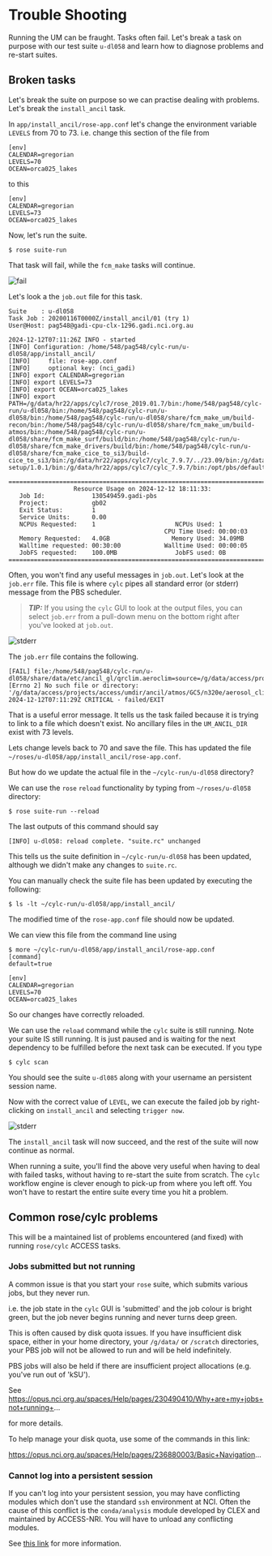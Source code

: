 # Trouble Shooting

Running the UM can be fraught. Tasks often fail. Let's break a task on purpose with our test suite `u-dl058` and learn how to diagnose problems and re-start suites.

## Broken tasks

Let's break the suite on purpose so we can practise dealing with problems. Let's break the `install_ancil` task.

In `app/install_ancil/rose-app.conf` let's change the environment variable `LEVELS` from 70 to 73.
i.e. change this section of the file from
```
[env]
CALENDAR=gregorian
LEVELS=70
OCEAN=orca025_lakes
```
to this
```
[env]
CALENDAR=gregorian
LEVELS=73 
OCEAN=orca025_lakes
```
Now, let's run the suite.
```
$ rose suite-run
```
That task will fail, while the `fcm_make` tasks will continue.

![fail](images/fail.png)

Let's look a the `job.out` file for this task.
```
Suite    : u-dl058
Task Job : 20200116T0000Z/install_ancil/01 (try 1)
User@Host: pag548@gadi-cpu-clx-1296.gadi.nci.org.au

2024-12-12T07:11:26Z INFO - started
[INFO] Configuration: /home/548/pag548/cylc-run/u-dl058/app/install_ancil/
[INFO]     file: rose-app.conf
[INFO]     optional key: (nci_gadi)
[INFO] export CALENDAR=gregorian
[INFO] export LEVELS=73
[INFO] export OCEAN=orca025_lakes
[INFO] export PATH=/g/data/hr22/apps/cylc7/rose_2019.01.7/bin:/home/548/pag548/cylc-run/u-dl058/bin:/home/548/pag548/cylc-run/u-dl058/bin:/home/548/pag548/cylc-run/u-dl058/share/fcm_make_um/build-recon/bin:/home/548/pag548/cylc-run/u-dl058/share/fcm_make_um/build-atmos/bin:/home/548/pag548/cylc-run/u-dl058/share/fcm_make_surf/build/bin:/home/548/pag548/cylc-run/u-dl058/share/fcm_make_drivers/build/bin:/home/548/pag548/cylc-run/u-dl058/share/fcm_make_cice_to_si3/build-cice_to_si3/bin:/g/data/hr22/apps/cylc7/cylc_7.9.7/../23.09/bin:/g/data/hr22/apps/cylc7/23.09/bin:/g/data/hr22/apps/mosrs-setup/1.0.1/bin:/g/data/hr22/apps/cylc7/cylc_7.9.7/bin:/opt/pbs/default/bin:/opt/nci/bin:/opt/bin:/opt/Modules/v4.3.0/bin:/bin:/usr/bin:/usr/local/sbin:/usr/sbin:/local/pbs/bin:/local/pbs/bin

======================================================================================
                  Resource Usage on 2024-12-12 18:11:33:
   Job Id:             130549459.gadi-pbs
   Project:            gb02
   Exit Status:        1
   Service Units:      0.00
   NCPUs Requested:    1                      NCPUs Used: 1               
                                           CPU Time Used: 00:00:03        
   Memory Requested:   4.0GB                 Memory Used: 34.09MB         
   Walltime requested: 00:30:00            Walltime Used: 00:00:05        
   JobFS requested:    100.0MB                JobFS used: 0B              
======================================================================================
```
Often, you won't find any useful messages in `job.out`. Let's look at the `job.err` file. This file is where `cylc` pipes all standard error (or stderr) message from the PBS scheduler.

> **_TIP:_** If you using the `cylc` GUI to look at the output files, you can select `job.err` from a pull-down menu on the bottom right after you've looked at `job.out`.

![stderr](images/stderr.png)

The `job.err` file contains the following.
```
[FAIL] file:/home/548/pag548/cylc-run/u-dl058/share/data/etc/ancil_gl/qrclim.aeroclim=source=/g/data/access/projects/access/umdir/ancil/atmos/GC5/n320e/aerosol_clims/glomap/gregorian/v1/qrclim.aerosols73.nc: [Errno 2] No such file or directory: '/g/data/access/projects/access/umdir/ancil/atmos/GC5/n320e/aerosol_clims/glomap/gregorian/v1/qrclim.aerosols73.nc'
2024-12-12T07:11:29Z CRITICAL - failed/EXIT
```
That is a useful error message. It tells us the task failed because it is trying to link to a file which doesn't exist. No ancillary files in the `UM_ANCIL_DIR` exist with 73 levels.

Lets change levels back to 70 and save the file. This has updated the file `~/roses/u-dl058/app/install_ancil/rose-app.conf`.

But how do we update the actual file in the `~/cylc-run/u-dl058` directory?

We can use the `rose` `reload` functionality by typing from `~/roses/u-dl058` directory:
```
$ rose suite-run --reload
```
The last outputs of this command should say
```
[INFO] u-dl058: reload complete. "suite.rc" unchanged
```
This tells us the suite definition in `~/cylc-run/u-dl058` has been updated, although we didn't make any changes to `suite.rc`.

You can manually check the suite file has been updated by executing the following:
```
$ ls -lt ~/cylc-run/u-dl058/app/install_ancil/
```
The modified time of the `rose-app.conf` file should now be updated.

We can view this file from the command line using
```
$ more ~/cylc-run/u-dl058/app/install_ancil/rose-app.conf 
[command]
default=true

[env]
CALENDAR=gregorian
LEVELS=70
OCEAN=orca025_lakes
```
So our changes have correctly reloaded.

We can use the `reload` command while the `cylc` suite is still running. Note your suite IS still running. It is just paused and is waiting for the next dependency to be fulfilled before the next task can be executed. If you type
```
$ cylc scan
```
You should see the suite `u-dl085` along with your username an persistent session name.

Now with the correct value of `LEVEL`, we can execute the failed job by right-clicking on `install_ancil` and selecting `trigger now`.

![stderr](images/trigger.png)

The `install_ancil` task will now succeed, and the rest of the suite will now continue as normal.

When running a suite, you'll find the above very useful when having to deal with failed tasks, without having to re-start the suite from scratch. The `cylc` workflow engine is clever enough to pick-up from where you left off. You won't have to restart the entire suite every time you hit a problem.

## Common rose/cylc problems

This will be a maintained list of problems encountered (and fixed) with running `rose/cylc` ACCESS tasks.

### Jobs submitted but not running

A common issue is that you start your `rose` suite, which submits various jobs, but they never run.

i.e. the job state in the `cylc` GUI is 'submitted' and the job colour is bright green, but the job never begins running and never turns deep green.

This is often caused by disk quota issues. If you have insufficient disk space, either in your home directory, your `/g/data/` or `/scratch` directories, your PBS job will not be allowed to run and will be held indefinitely.

PBS jobs will also be held if there are insufficient project allocations (e.g. you've run out of 'kSU').

See https://opus.nci.org.au/spaces/Help/pages/230490410/Why+are+my+jobs+not+running+...

for more details.

To help manage your disk quota, use some of the commands in this link:

https://opus.nci.org.au/spaces/Help/pages/236880003/Basic+Navigation...

### Cannot log into a persistent session

If you can't log into your persistent session, you may have conflicting modules which don't use the standard `ssh` environment at NCI. Often the cause of this conflict is the `conda/analysis` module developed by CLEX and maintained by ACCESS-NRI.  You will have to unload any conflicting modules.

See [this link](../mosrs/mosrs-intro.md#persistent-sessions) for more information.